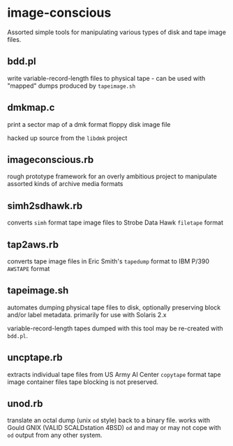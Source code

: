# image-conscious

Assorted simple tools for manipulating various types of disk and tape image files.

## bdd.pl

write variable-record-length files to physical tape - can be used with "mapped" dumps produced by `tapeimage.sh`

## dmkmap.c

print a sector map of a dmk format floppy disk image file

hacked up source from the `libdmk` project

## imageconscious.rb

rough prototype framework for an overly ambitious project to manipulate assorted kinds of archive media formats

## simh2sdhawk.rb

converts `simh` format tape image files to Strobe Data Hawk `filetape` format

## tap2aws.rb

converts tape image files in Eric Smith's `tapedump` format to IBM P/390 `AWSTAPE` format

## tapeimage.sh

automates dumping physical tape files to disk, optionally preserving block and/or label metadata. primarily for use with Solaris 2.x

variable-record-length tapes dumped with this tool may be re-created with `bdd.pl`.

## uncptape.rb

extracts individual tape files from US Army AI Center `copytape` format tape image container files
tape blocking is not preserved.

## unod.rb

translate an octal dump (unix `od` style) back to a binary file. works with Gould GNIX (VALID SCALDstation 4BSD) `od`
and may or may not cope with `od` output from any other system.
